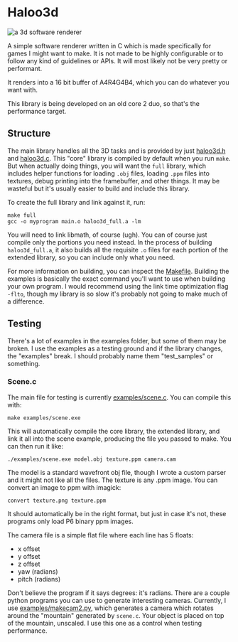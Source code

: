# Haloo3d

<img src="https://qcs.shsbs.xyz/api/file/raw/ffqbz" alt="a 3d software renderer">

A simple software renderer written in C which is made specifically for games
I might want to make. It is not made to be highly configurable or to follow any
kind of guidelines or APIs. It will most likely not be very pretty or performant.

It renders into a 16 bit buffer of A4R4G4B4, which you can do whatever you want 
with. 

This library is being developed on an old core 2 duo, so that's the 
performance target.

## Structure

The main library handles all the 3D tasks and is provided by just
[haloo3d.h](haloo3d.h) and [haloo3d.c](haloo3d.c). This "core" library is compiled
by default when you run `make`. But when actually doing things, you will 
want the `full` library, which includes helper functions for loading
`.obj` files, loading `.ppm` files into textures, debug printing into
the framebuffer, and other things. It may be wasteful but it's usually
easier to build and include this library. 

To create the full library and link against it, run:

```
make full
gcc -o myprogram main.o haloo3d_full.a -lm
```

You will need to link libmath, of course (ugh). You can of course just
compile only the portions you need instead. In the process of building
`haloo3d_full.a`, it also builds all the requisite `.o` files for each
portion of the extended library, so you can include only what you need.

For more information on building, you can inspect the [Makefile](Makefile).
Building the examples is basically the exact command you'll want to use
when building your own program. I would recommend using the link time
optimization flag `-flto`, though my library is so slow it's probably
not going to make much of a difference.

## Testing

There's a lot of examples in the examples folder, but some of them may be
broken. I use the examples as a testing ground and if the library changes,
the "examples" break. I should probably name them "test_samples" or something.

### Scene.c

The main file for testing is currently [examples/scene.c](examples/scene.c). 
You can compile this with:

```
make examples/scene.exe
```

This will automatically compile the core library, the extended library, and
link it all into the scene example, producing the file you passed to make.
You can then run it like:

```
./examples/scene.exe model.obj texture.ppm camera.cam
```

The model is a standard wavefront obj file, though I wrote a custom parser
and it might not like all the files. The texture is any .ppm image. You can
convert an image to ppm with imagick:

```
convert texture.png texture.ppm
```

It should automatically be in the right format, but just in case it's not, 
these programs only load P6 binary ppm images.

The camera file is a simple flat file where each line has 5 floats:
- x offset
- y offset
- z offset
- yaw (radians)
- pitch (radians)

Don't believe the program if it says degrees: it's radians. There are a couple
python programs you can use to generate interesting cameras. Currently, I use
[examples/makecam2.py](examples/makecam2.py), which generates a camera which 
rotates around the "mountain" generated by `scene.c`. Your object is placed on 
top of the mountain, unscaled. I use this one as a control when testing 
performance.
